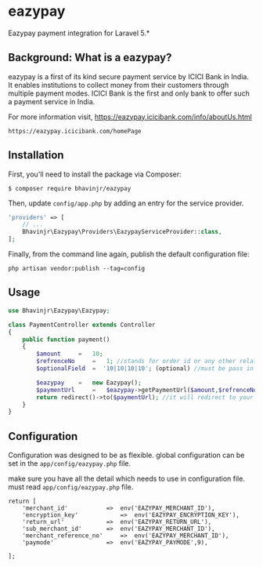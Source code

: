 # eazypay
Eazypay payment integration for Laravel 5.*


## Background: What is a eazypay?

eazypay is a first of its kind secure payment service by ICICI Bank in India. It enables institutions to collect money from their customers through multiple payment modes. ICICI Bank is the first and only bank to offer such a payment service in India.

For more information visit,
	https://eazypay.icicibank.com/info/aboutUs.html 
	
	https://eazypay.icicibank.com/homePage
	

## Installation

First, you'll need to install the package via Composer:

```shell
$ composer require bhavinjr/eazypay
```

Then, update `config/app.php` by adding an entry for the service provider.


```php
'providers' => [
    // ...
    Bhavinjr\Eazypay\Providers\EazypayServiceProvider::class,
];
```

Finally, from the command line again, publish the default configuration file:
```shell
php artisan vendor:publish --tag=config
```

## Usage


```php
use Bhavinjr\Eazypay\Eazypay;

class PaymentController extends Controller
{ 
    public function payment()
    {
    	$amount 	=   10;
    	$refrenceNo 	=   1; //stands for order id or any other related to database table
    	$optionalField 	=  '10|10|10|10'; (optional) //must be pass in pipe delimeter based on icici eazypay payment integration kit

        $eazypay 	=   new Eazypay();
        $paymentUrl 	=   $eazypay->getPaymentUrl($amount,$refrenceNo,$optionalField);
        return redirect()->to($paymentUrl); //it will redirect to your payment gateway site
    }
}
```

## Configuration

Configuration was designed to be as flexible.
global configuration can be set in the `app/config/eazypay.php` file.

make sure you have all the detail which needs to use in configuration file.
must read `app/config/eazypay.php` file.

```<?php
return [
    'merchant_id'       	=>  env('EAZYPAY_MERCHANT_ID'),
    'encryption_key'            =>  env('EAZYPAY_ENCRYPTION_KEY'),
    'return_url'        	=>  env('EAZYPAY_RETURN_URL'),
    'sub_merchant_id'   	=>  env('EAZYPAY_MERCHANT_ID'),
    'merchant_reference_no'     =>  env('EAZYPAY_MERCHANT_ID'),     
    'paymode'           	=>  env('EAZYPAY_PAYMODE',9),

];
```
